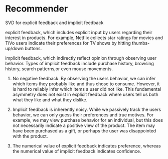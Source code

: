 # Recommender
SVD for explicit feedback and implicit feedback

explicit feedback,
which includes explicit input by users regarding their interest in products. 
For example, Netflix collects star ratings for movies and TiVo users indicate their preferences for TV shows by hitting thumbs-up/down buttons. 


implicit feedback, which indirectly reflect opinion through observing user behavior. 
Types of implicit feedback include purchase history, browsing history, search patterns,or even mouse movements. 

1. No negative feedback. By observing the users behavior, we can infer which items they probably like and thus chose to consume. However, it is hard to reliably infer which items a user did not like. This fundamental asymmetry does not exist in explicit feedback where users tell us both what they like and what they dislike. 

2. Implicit feedback is inherently noisy. While we passively track the users behavior, we can only guess their preferences and true motives. For example, we may view purchase behavior for an individual, but this does not necessarily indicate a positive view of the product. The item may have been purchased as a gift, or perhaps the user was disappointed with the product. 

3. The numerical value of explicit feedback indicates preference, whereas the numerical value of implicit feedback indicates confidence. 


